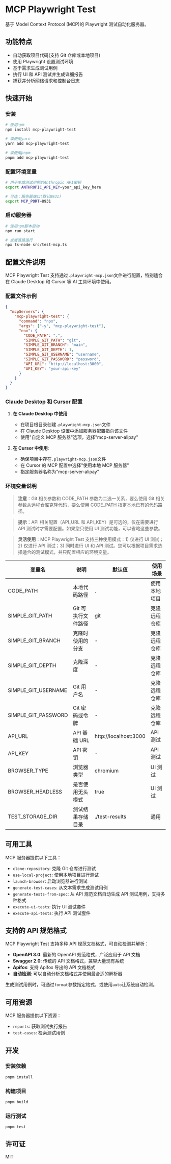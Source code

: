# MCP Playwright Test

基于 Model Context Protocol (MCP)的 Playwright 测试自动化服务器。

## 功能特点

- 自动获取项目代码(支持 Git 仓库或本地项目)
- 使用 Playwright 设置测试环境
- 基于需求生成测试用例
- 执行 UI 和 API 测试并生成详细报告
- 捕获并分析网络请求和控制台日志

## 快速开始

### 安装

```bash
# 使用npm
npm install mcp-playwright-test

# 或使用yarn
yarn add mcp-playwright-test

# 或使用pnpm
pnpm add mcp-playwright-test
```

### 配置环境变量

```bash
# 用于生成测试用例的Anthropic API密钥
export ANTHROPIC_API_KEY=your_api_key_here

# 可选：服务器端口(默认8931)
export MCP_PORT=8931
```

### 启动服务器

```bash
# 使用npm脚本启动
npm run start

# 或者直接运行
npx ts-node src/test-mcp.ts
```

## 配置文件说明

MCP Playwright Test 支持通过`.playwright-mcp.json`文件进行配置，特别适合在 Claude Desktop 和 Cursor 等 AI 工具环境中使用。

### 配置文件示例

```json
{
  "mcpServers": {
    "mcp-playwright-test": {
      "command": "npx",
      "args": ["-y", "mcp-playwright-test"],
      "env": {
        "CODE_PATH": ".",
        "SIMPLE_GIT_PATH": "git",
        "SIMPLE_GIT_BRANCH": "main",
        "SIMPLE_GIT_DEPTH": 1,
        "SIMPLE_GIT_USERNAME": "username",
        "SIMPLE_GIT_PASSWORD": "password",
        "API_URL": "http://localhost:3000",
        "API_KEY": "your-api-key"
      }
    }
  }
}
```

### Claude Desktop 和 Cursor 配置

1. **在 Claude Desktop 中使用**:

   - 在项目根目录创建`.playwright-mcp.json`文件
   - 在 Claude Desktop 设置中添加服务器配置指向该文件
   - 使用"自定义 MCP 服务器"选项，选择"mcp-server-alipay"

2. **在 Cursor 中使用**:
   - 确保项目中存在`.playwright-mcp.json`文件
   - 在 Cursor 的 MCP 配置中选择"使用本地 MCP 服务器"
   - 指定服务器名称为"mcp-server-alipay"

### 环境变量说明

> **注意**：Git 相关参数和 CODE_PATH 参数为二选一关系，要么使用 Git 相关参数从远程仓库克隆代码，要么使用 CODE_PATH 指定本地已有的代码路径。

> **提示**：API 相关配置（API_URL 和 API_KEY）是可选的，仅在需要进行 API 测试时才需要配置。如果您只使用 UI 测试功能，可以省略这些参数。

> **灵活使用**：MCP Playwright Test 支持三种使用模式：1) 仅进行 UI 测试；2) 仅进行 API 测试；3) 同时进行 UI 和 API 测试。您可以根据项目需求选择适合的测试模式，并只配置相应的环境变量。

| 变量名              | 说明               | 默认值                | 使用场景     |
| ------------------- | ------------------ | --------------------- | ------------ |
| CODE_PATH           | 本地代码路径       | .                     | 使用本地项目 |
| SIMPLE_GIT_PATH     | Git 可执行文件路径 | git                   | 克隆远程仓库 |
| SIMPLE_GIT_BRANCH   | 克隆时使用的分支   | -                     | 克隆远程仓库 |
| SIMPLE_GIT_DEPTH    | 克隆深度           | -                     | 克隆远程仓库 |
| SIMPLE_GIT_USERNAME | Git 用户名         | -                     | 克隆远程仓库 |
| SIMPLE_GIT_PASSWORD | Git 密码或令牌     | -                     | 克隆远程仓库 |
| API_URL             | API 基础 URL       | http://localhost:3000 | API 测试     |
| API_KEY             | API 密钥           | -                     | API 测试     |
| BROWSER_TYPE        | 浏览器类型         | chromium              | UI 测试      |
| BROWSER_HEADLESS    | 是否使用无头模式   | true                  | UI 测试      |
| TEST_STORAGE_DIR    | 测试结果存储目录   | ./test-results        | 通用         |

## 可用工具

MCP 服务器提供以下工具：

- `clone-repository`: 克隆 Git 仓库进行测试
- `use-local-project`: 使用本地项目进行测试
- `launch-browser`: 启动浏览器进行测试
- `generate-test-cases`: 从文本需求生成测试用例
- `generate-tests-from-spec`: 从 API 规范文档自动生成 API 测试用例，支持多种格式
- `execute-ui-tests`: 执行 UI 测试套件
- `execute-api-tests`: 执行 API 测试套件

## 支持的 API 规范格式

MCP Playwright Test 支持多种 API 规范文档格式，可自动检测并解析：

- **OpenAPI 3.0**: 最新的 OpenAPI 规范格式，广泛应用于 API 文档
- **Swagger 2.0**: 传统的 API 文档格式，兼容大量现有系统
- **Apifox**: 支持 Apifox 导出的 API 文档格式
- **自动检测**: 可以自动分析文档格式并使用最合适的解析器

生成测试用例时，可通过`format`参数指定格式，或使用`auto`让系统自动检测。

## 可用资源

MCP 服务器提供以下资源：

- `reports`: 获取测试执行报告
- `test-cases`: 检索测试用例

## 开发

### 安装依赖

```bash
pnpm install
```

### 构建项目

```bash
pnpm build
```

### 运行测试

```bash
pnpm test
```

## 许可证

MIT
